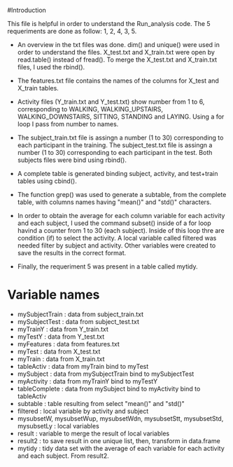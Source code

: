 

#Introduction

This file is helpful in order to understand the Run_analysis code. The 5 requeriments are done as follow:
1, 2, 4, 3, 5.

* An overview in the txt files was done. dim() and unique() were used in order to understand the files. X_test.txt and X_train.txt were open by read.table() instead of fread(). To merge the X_test.txt and X_train.txt files, I used the rbind().

* The features.txt file contains the names of the columns for  X_test and X_train tables. 

* Activity files (Y_train.txt and Y_test.txt) show number from 1 to 6, corresponding to WALKING, WALKING_UPSTAIRS, WALKING_DOWNSTAIRS, SITTING, STANDING and LAYING.  Using a for loop I pass from number to names.

* The subject_train.txt file is assingn a number (1 to 30) corresponding to each participant in the training. The subject_test.txt file is assingn a number (1 to 30) corresponding to each participant in the test. Both subjects files were bind using rbind().

* A complete table is generated binding subject, activity, and test+train tables using cbind().

* The function grep() was used to generate a subtable, from the complete table, with columns names having "mean()" and "std()" characters.

* In order to obtain the average for each column variable for each activity and each subject, I used the command subset()
inside of a for loop havind a counter from 1 to 30 (each subject). Inside of this loop thre are condition (if) to select the activity. A local variable called filtered was needed filter by subject and activity. Other variables were created to save the results in the correct format.

* Finally, the requeriment 5 was present in a table called mytidy.

# Variable names

*  mySubjectTrain : data from subject_train.txt    
*  mySubjectTest  : data from  subject_test.txt
*  myTrainY    :  data from Y_train.txt            
*  myTestY     : data from Y_test.txt
*  myFeatures  : data from features.txt       
*  myTest      : data from X_test.txt
*  myTrain     : data from X_train.txt                 
*  tableActiv  : data from myTrain bind to myTest 
*  mySubject   : data from mySubjectTrain bind to mySubjectTest
*  myActivity  : data from myTrainY bind to myTestY
*  tableComplete : data from mySubject bind to myActivity bind to tableActiv
*  subtable    : table resulting from select "mean()" and "std()"
*  filtered    : local variable by activity and subject
*  mysubsetW, mysubsetWup, mysubsetWdn, mysubsetStt, mysubsetStd, mysubsetLy : local variables 
*  result      : variable to merge the result of local variables
*  result2     : to save  result in one unique list, then, transform in data.frame
*  mytidy      : tidy data set with the average of each variable for each activity and each subject. From result2.

